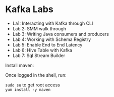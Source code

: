 # Kafka Labs

- La1: Interacting with Kafka through CLI  
- Lab 2: SMM walk through  
- Lab 3: Writing Java consumers and producers  
- Lab 4: Working with Schema Registry  
- Lab 5: Enable End to End Latency  
- Lab 6: Hive Table with Kafka  
- Lab 7: Sql Stream Builder


Install maven:

Once logged in the shell, run:

`sudo su` to get root access  
`yum install -y maven`  
